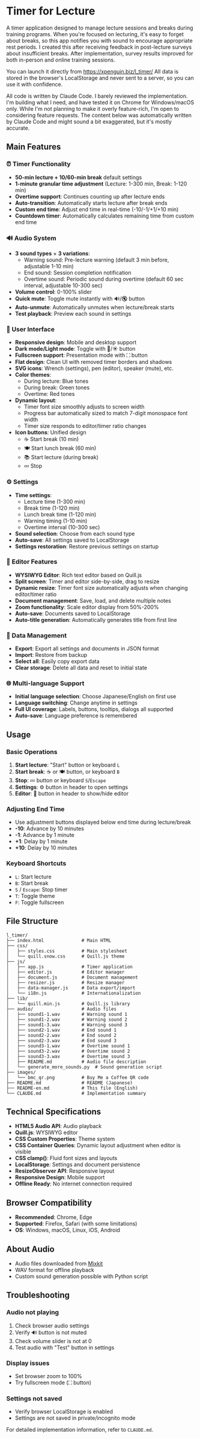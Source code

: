 # Timer for Lecture

A timer application designed to manage lecture sessions and breaks during training programs.
When you're focused on lecturing, it's easy to forget about breaks, so this app notifies you with sound to encourage appropriate rest periods.
I created this after receiving feedback in post-lecture surveys about insufficient breaks.
After implementation, survey results improved for both in-person and online training sessions.

You can launch it directly from https://xpenguin.biz/l_timer/
All data is stored in the browser's LocalStorage and never sent to a server, so you can use it with confidence.

All code is written by Claude Code. I barely reviewed the implementation.
I'm building what I need, and have tested it on Chrome for Windows/macOS only.
While I'm not planning to make it overly feature-rich, I'm open to considering feature requests.
The content below was automatically written by Claude Code and might sound a bit exaggerated, but it's mostly accurate.

## Main Features

### ⏰ Timer Functionality
- **50-min lecture + 10/60-min break** default settings
- **1-minute granular time adjustment** (Lecture: 1-300 min, Break: 1-120 min)
- **Overtime support**: Continues counting up after lecture ends
- **Auto-transition**: Automatically starts lecture after break ends
- **Custom end time**: Adjust end time in real-time (-10/-1/+1/+10 min)
- **Countdown timer**: Automatically calculates remaining time from custom end time

### 🔊 Audio System
- **3 sound types** × **3 variations**:
  - Warning sound: Pre-lecture warning (default 3 min before, adjustable 1-10 min)
  - End sound: Session completion notification
  - Overtime sound: Periodic sound during overtime (default 60 sec interval, adjustable 10-300 sec)
- **Volume control**: 0-100% slider
- **Quick mute**: Toggle mute instantly with 🔊/🔇 button
- **Auto-unmute**: Automatically unmutes when lecture/break starts
- **Test playback**: Preview each sound in settings

### 🎨 User Interface
- **Responsive design**: Mobile and desktop support
- **Dark mode/Light mode**: Toggle with 🌙/☀️ button
- **Fullscreen support**: Presentation mode with ⛶ button
- **Flat design**: Clean UI with removed timer borders and shadows
- **SVG icons**: Wrench (settings), pen (editor), speaker (mute), etc.
- **Color themes**:
  - During lecture: Blue tones
  - During break: Green tones
  - Overtime: Red tones
- **Dynamic layout**:
  - Timer font size smoothly adjusts to screen width
  - Progress bar automatically sized to match 7-digit monospace font width
  - Timer size responds to editor/timer ratio changes
- **Icon buttons**: Unified design
  - ☕ Start break (10 min)
  - 🍽️ Start lunch break (60 min)
  - 📚 Start lecture (during break)
  - 💤 Stop

### ⚙️ Settings
- **Time settings**:
  - Lecture time (1-300 min)
  - Break time (1-120 min)
  - Lunch break time (1-120 min)
  - Warning timing (1-10 min)
  - Overtime interval (10-300 sec)
- **Sound selection**: Choose from each sound type
- **Auto-save**: All settings saved to LocalStorage
- **Settings restoration**: Restore previous settings on startup

### 📝 Editor Features
- **WYSIWYG Editor**: Rich text editor based on Quill.js
- **Split screen**: Timer and editor side-by-side, drag to resize
- **Dynamic resize**: Timer font size automatically adjusts when changing editor/timer ratio
- **Document management**: Save, load, and delete multiple notes
- **Zoom functionality**: Scale editor display from 50%-200%
- **Auto-save**: Documents saved to LocalStorage
- **Auto-title generation**: Automatically generates title from first line

### 💾 Data Management
- **Export**: Export all settings and documents in JSON format
- **Import**: Restore from backup
- **Select all**: Easily copy export data
- **Clear storage**: Delete all data and reset to initial state

### 🌐 Multi-language Support
- **Initial language selection**: Choose Japanese/English on first use
- **Language switching**: Change anytime in settings
- **Full UI coverage**: Labels, buttons, tooltips, dialogs all supported
- **Auto-save**: Language preference is remembered

## Usage

### Basic Operations
1. **Start lecture**: "Start" button or keyboard `L`
2. **Start break**: ☕ or 🍽️ button, or keyboard `B`
3. **Stop**: 💤 button or keyboard `S`/`Escape`
4. **Settings**: ⚙️ button in header to open settings
5. **Editor**: 📝 button in header to show/hide editor

### Adjusting End Time
- Use adjustment buttons displayed below end time during lecture/break
- **-10**: Advance by 10 minutes
- **-1**: Advance by 1 minute
- **+1**: Delay by 1 minute
- **+10**: Delay by 10 minutes

### Keyboard Shortcuts
- `L`: Start lecture
- `B`: Start break
- `S` / `Escape`: Stop timer
- `T`: Toggle theme
- `F`: Toggle fullscreen

## File Structure
```
l_timer/
├── index.html              # Main HTML
├── css/
│   ├── styles.css          # Main stylesheet
│   └── quill.snow.css      # Quill.js theme
├── js/
│   ├── app.js              # Timer application
│   ├── editor.js           # Editor manager
│   ├── document.js         # Document management
│   ├── resizer.js          # Resize manager
│   ├── data-manager.js     # Data export/import
│   └── i18n.js             # Internationalization
├── lib/
│   └── quill.min.js        # Quill.js library
├── audio/                  # Audio files
│   ├── sound1-1.wav        # Warning sound 1
│   ├── sound1-2.wav        # Warning sound 2
│   ├── sound1-3.wav        # Warning sound 3
│   ├── sound2-1.wav        # End sound 1
│   ├── sound2-2.wav        # End sound 2
│   ├── sound2-3.wav        # End sound 3
│   ├── sound3-1.wav        # Overtime sound 1
│   ├── sound3-2.wav        # Overtime sound 2
│   ├── sound3-3.wav        # Overtime sound 3
│   ├── README.md           # Audio file description
│   └── generate_more_sounds.py  # Sound generation script
├── images/
│   └── bmc_qr.png          # Buy Me a Coffee QR code
├── README.md               # README (Japanese)
├── README-en.md            # This file (English)
└── CLAUDE.md               # Implementation summary
```

## Technical Specifications
- **HTML5 Audio API**: Audio playback
- **Quill.js**: WYSIWYG editor
- **CSS Custom Properties**: Theme system
- **CSS Container Queries**: Dynamic layout adjustment when editor is visible
- **CSS clamp()**: Fluid font sizes and layouts
- **LocalStorage**: Settings and document persistence
- **ResizeObserver API**: Responsive layout
- **Responsive Design**: Mobile support
- **Offline Ready**: No internet connection required

## Browser Compatibility
- **Recommended**: Chrome, Edge
- **Supported**: Firefox, Safari (with some limitations)
- **OS**: Windows, macOS, Linux, iOS, Android

## About Audio
- Audio files downloaded from [Mixkit](https://mixkit.co/)
- WAV format for offline playback
- Custom sound generation possible with Python script

## Troubleshooting

### Audio not playing
1. Check browser audio settings
2. Verify 🔊 button is not muted
3. Check volume slider is not at 0
4. Test audio with "Test" button in settings

### Display issues
- Set browser zoom to 100%
- Try fullscreen mode (⛶ button)

### Settings not saved
- Verify browser LocalStorage is enabled
- Settings are not saved in private/incognito mode

For detailed implementation information, refer to `CLAUDE.md`.
